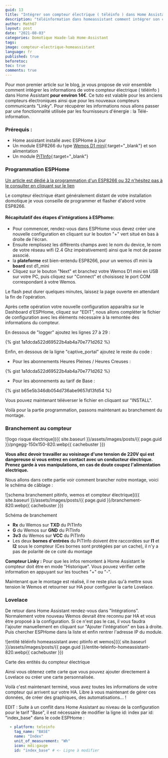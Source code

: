 ```yaml
---
guid: 13
title: "Intégrer son compteur électrique ( téléinfo ) dans Home Assistant"
description: "téléinformation dans homeassistant comment intégrer son compteur edf"
author: Math67
layout: post
date: "2021-08-03"
categories: Domotique Haade-lab Home-Assistant
tags:
image: compteur-electrique-homeassistant
language: fr
published: true
beforetoc:
toc: true
comments: true
---
```

Pour mon premier article sur le blog, je vous propose de voir ensemble comment intégrer les informations de votre compteur électrique ( téléinfo ) dans Home Assistant **pour environ 14€**. Ce tuto est valable pour les anciens compteurs électroniques ainsi que pour les nouveaux compteurs communicants "Linky". Pour récupérer les informations nous allons passer par une fonctionnalité utilisée par les fournisseurs d'énergie : la Télé-information.

### **Prérequis :**

- Home assistant installé avec ESPHome à jour
- Un module ESP8266 du type [Wemos D1 mini](https://fr.aliexpress.com/item/32651747570.html?spm=a2g0o.productlist.0.0.77694726yRAR17&algo_pvid=cd2ec6ef-58ee-4733-89fd-25627174ac51&algo_exp_id=cd2ec6ef-58ee-4733-89fd-25627174ac51-0){:target="_blank"} et son alimentation
- Un module [PiTInfo](https://www.tindie.com/products/Hallard/pitinfo/){:target="_blank"}

### Programmation ESPHome

[Un article est dédié à la programmation d'un ESP8266 ou 32 n'hésitez pas à le consulter en cliquant sur le lien](https://www.haade.fr/blog/domotique-smarthome-jeedom-homeassistant/protocoles/esphome-et-homeassistant/)

Le compteur électrique étant généralement distant de votre installation domotique je vous conseille de programmer et flasher d'abord votre ESP8266.

#### Récapitulatif des étapes d'intégrations à ESPhome:

- Pour commencer, rendez-vous dans ESPHome vous devez créer une nouvelle configuration en cliquant sur le bouton "+" vert situé en bas à droite de l'écran.
- Ensuite remplissez les différents champs avec le nom du device, le nom de votre réseau wifi (2.4 Ghz impérativement) ainsi que le mot de passe associé.
- la **plateforme** est bien-entendu ESP8266, pour un wemos d1 mini la **board** est d1\_mini
- Cliquez sur le bouton "Next" et branchez votre Wemos D1 mini en USB sur votre PC, puis cliquez sur "Connect" et choisissez le port COM correspondant à votre Wemos.

Le flash peut durer quelques minutes, laissez la page ouverte en attendant la fin de l'opération.

Après cette opération votre nouvelle configuration apparaîtra sur le Dashboard d'ESPHome, cliquez sur "EDIT", nous allons compléter le fichier de configuration avec les éléments nécessaire à la remontée des informations du compteur.

En dessous de "logger" ajoutez les lignes 27 à 29 :

<script src="https://emgithub.com/embed.js?target=https%3A%2F%2Fgithub.com%2Fhaade-administrator%2Fhaade-addons%2Fblob%2Fmaster%2Frepository.json%23L2-L5&style=atom-one-dark&showBorder=on&showLineNumbers=on&showFileMeta=on&showCopy=on"></script>

{% gist 1a1dcda522d69522b4ab4a70e771d262 %}

Enfin, en dessous de la ligne "captive\_portal" ajoutez le reste du code :

- Pour les abonnements Heures Pleines / Heures Creuses :

{% gist 1a1dcda522d69522b4ab4a70e771d262 %}

- Pour les abonnements au tarif de Base :

{% gist b65e5b346db054d736abe9657d13fd54 %}

Vous pouvez maintenant téléverser le fichier en cliquant sur "INSTALL".

Voilà pour la partie programmation, passons maintenant au branchement du montage.

### Branchement au compteur

![logo risque électrique]({{ site.baseurl }}/assets/images/posts/{{ page.guid }}/pngegg-150x150-820.webp{{ cachebuster }})

**Vous allez devoir travailler au voisinage d'une tension de 220V qui est dangereuse si vous entrez en contact avec un conducteur électrique.** **Prenez garde à vos manipulations, en cas de doute coupez l'alimentation électrique.**

Nous allons dans cette partie voir comment brancher notre montage, voici le schéma de câblage :

![schema branchement pitinfo, wemos et compteur électrique]({{ site.baseurl }}/assets/images/posts/{{ page.guid }}/branchement-820.webp{{ cachebuster }})

Schéma de branchement

- **Rx** du Wemos sur **TXD** du PiTInfo
- **G** du Wemos sur **GND** du PiTInfo
- **3v3** du Wemos sur **VCC** du PiTInfo
- Les deux **bornes d'entrées** du PiTInfo doivent être raccordées sur **I1** et **I2** sous le compteur (Ces bornes sont protégées par un cache), il n'y a pas de polarité de ce coté du montage

**Compteur Linky :** Pour que les infos remontent à Home Assistant le compteur doit être en mode "Historique". Vous pouvez vérifier cette information en appuyant sur les touches "+" ou "-".

Maintenant que le montage est réalisé, il ne reste plus qu'à mettre sous tension le Wemos et retourner sur HA pour configurer la carte Lovelace.

### Lovelace

De retour dans Home Assistant rendez-vous dans "Intégrations". Normalement votre nouveau Wemos devrait être reconnu par HA et vous être proposé à la configuration. Si ce n'est pas le cas, il vous faudra l'ajouter manuellement en cliquant sur "Ajouter l'intégration" en bas à droite. Puis chercher ESPHome dans la liste et enfin rentrer l'adresse IP du module.

![entité téléinfo homeassistant avec pitinfo et wemos]({{ site.baseurl }}/assets/images/posts/{{ page.guid }}/entite-teleinfo-homeassistant-820.webp{{ cachebuster }})

Carte des entités du compteur électrique

Ainsi vous obtenez cette carte que vous pouvez ajouter directement à Lovelace ou créer une carte personnalisée.

Voilà c'est maintenant terminé, vous avez toutes les informations de votre compteur qui arrivent sur votre HA. Libre à vous maintenant de gérer ces données, de créer des graphiques, des automatisations... !

EDIT : Suite à un conflit dans Home Assistant au niveau de la configuration pour le tarif "Base", il est nécessaire de modifier la ligne id: index par id: "index\_base" dans le code ESPHome :

```yaml
  - platform: teleinfo
    tag_name: "BASE"
    name: "Index"
    unit_of_measurement: "Wh"
    icon: mdi:gauge
    id: "index_base" # <- Ligne à modifier
```
